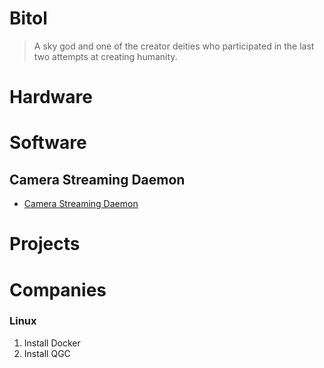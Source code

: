 # Bitol

> A sky god and one of the creator deities who participated in the last two attempts at creating humanity.


# Hardware

# Software


## Camera Streaming Daemon

- [Camera Streaming Daemon](https://github.com/01org/camera-streaming-daemon)

# Projects

# Companies


### Linux

1. Install Docker
2. Install QGC

